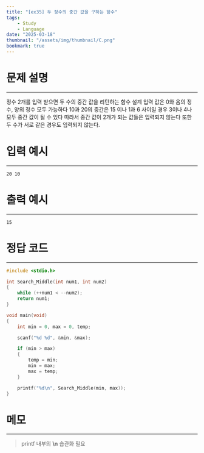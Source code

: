 ```yaml
---
title: "[ex35] 두 정수의 중간 값을 구하는 함수"
tags:
    - Study
    - Language
date: "2025-03-18"
thumbnail: "/assets/img/thumbnail/C.png"
bookmark: true
---
```

# 문제 설명
---
정수 2개를 입력 받으면 두 수의 중간 값을 리턴하는 함수 설계
입력 값은 0와 음의 정수, 양의 정수 모두 가능하다
10과 20의 중간은 15 이나 1과 6 사이일 경우 3이나 4나 모두 중간 값이 될 수 있다
따라서 중간 값이 2개가 되는 값들은 입력되지 않는다
또한 두 수가 서로 같은 경우도 입력되지 않는다.

# 입력 예시
---

```
20 10
```

# 출력 예시
---

```
15
```

# 정답 코드
---

```c
#include <stdio.h>

int Search_Middle(int num1, int num2)
{
	while (++num1 < --num2);
	return num1;
}

void main(void)
{
	int min = 0, max = 0, temp;

	scanf("%d %d", &min, &max);

	if (min > max)
	{
		temp = min;
		min = max;
		max = temp;
	}

	printf("%d\n", Search_Middle(min, max));
}
```

# 메모
---
> printf 내부의 **\n** 습관화 필요